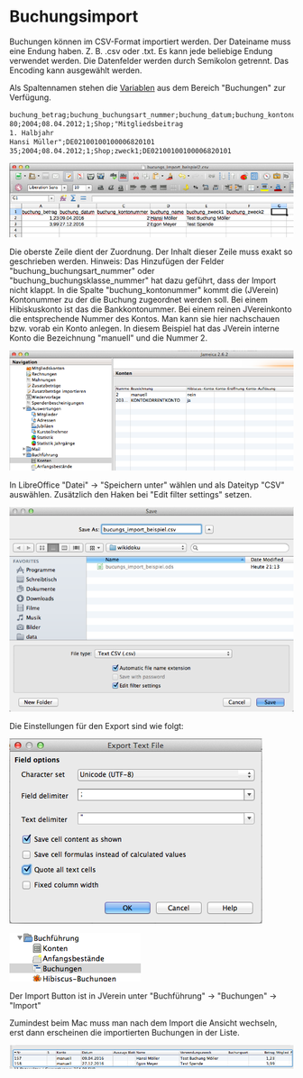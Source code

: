 # Buchungsimport

Buchungen können im CSV-Format importiert werden. Der Dateiname muss eine Endung haben. Z. B. .csv oder .txt. Es kann jede beliebige Endung verwendet werden. Die Datenfelder werden durch Semikolon getrennt. Das Encoding kann ausgewählt werden.

Als Spaltennamen stehen die [Variablen](../../sonstiges/variable.md) aus dem Bereich "Buchungen" zur Verfügung.

```text
buchung_betrag;buchung_buchungsart_nummer;buchung_datum;buchung_kontonummer;buchung_name;buchung_zweck1;buchung_iban
80;2004;08.04.2012;1;Shop;"Mitgliedsbeitrag
1. Halbjahr
Hansi Müller";DE02100100100006820101
35;2004;08.04.2012;1;Shop;zweck1;DE02100100100006820101
```
![](img/tabellen_ansicht.png)

Die oberste Zeile dient der Zuordnung. Der Inhalt dieser Zeile muss exakt so geschrieben werden. Hinweis: Das Hinzufügen der Felder "buchung\_buchungsart\_nummer" oder "buchung\_buchungsklasse\_nummer" hat dazu geführt, dass der Import nicht klappt. In die Spalte "buchung\_kontonummer" kommt die \(JVerein\) Kontonummer zu der die Buchung zugeordnet werden soll. Bei einem Hibiskuskonto ist das die Bankkontonummer. Bei einem reinen JVereinkonto die entsprechende Nummer des Kontos. Man kann sie hier nachschauen bzw. vorab ein Konto anlegen. In diesem Beispiel hat das JVerein interne Konto die Bezeichnung "manuell" und die Nummer 2.

![](img/konto_navi.png)

In LibreOffice "Datei" -&gt; "Speichern unter" wählen und als Dateityp "CSV" auswählen. Zusätzlich den Haken bei "Edit filter settings" setzen.

![](img/tabellen_save.png)

Die Einstellungen für den Export sind wie folgt:

![](img/export_text_file.png)

![](img/buchungen_ansicht.png)

Der Import Button ist in JVerein unter "Buchführung" -&gt; "Buchungen" -&gt; "Import"

Zumindest beim Mac muss man nach dem Import die Ansicht wechseln, erst dann erscheinen die importierten Buchungen in der Liste.

![](img/import_ergebnis.png)


